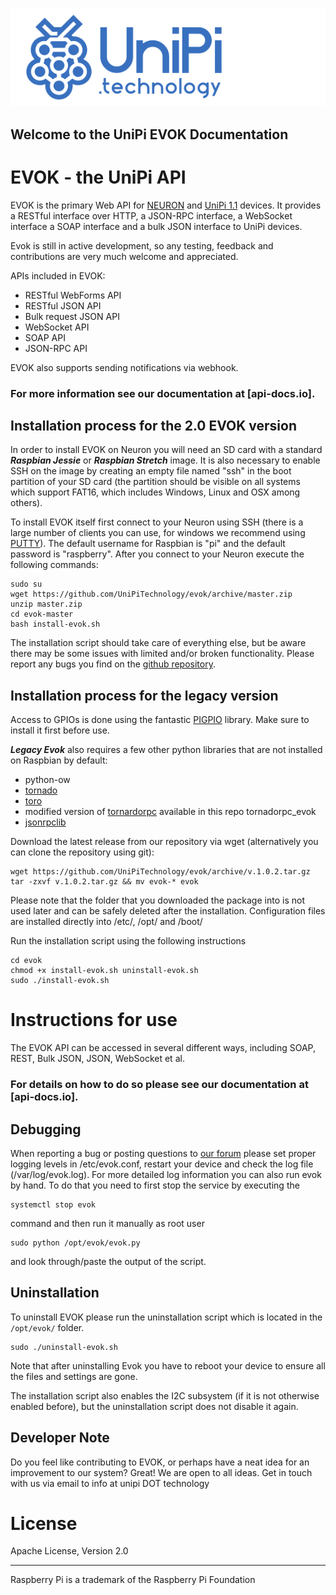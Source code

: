 ![alt text](https://github.com/UniPiTechnology/evok/raw/master/www/evok/js/jquery/images/Uni_pi_logo_new.svg?sanitize=true "UniPi logo")

## Welcome to the UniPi EVOK Documentation

# EVOK - the UniPi API

EVOK is the primary Web API for [NEURON] and [UniPi 1.1] devices. It provides a RESTful interface over HTTP, a JSON-RPC interface, a WebSocket interface a SOAP interface and a bulk JSON interface to UniPi devices.

Evok is still in active development, so any testing, feedback and contributions are very much welcome and appreciated.

APIs included in EVOK:

- RESTful WebForms API
- RESTful JSON API
- Bulk request JSON API
- WebSocket API
- SOAP API
- JSON-RPC API

EVOK also supports sending notifications via webhook.

### For more information see our documentation at [api-docs.io].

## Installation process for the 2.0 EVOK version  

In order to install EVOK on Neuron you will need an SD card with a standard ***Raspbian Jessie*** or ***Raspbian Stretch*** image. It is also necessary to enable SSH on the image by creating an empty file named "ssh" in the boot partition of your SD card (the partition should be visible on all systems which support FAT16, which includes Windows, Linux and OSX among others).

To install EVOK itself first connect to your Neuron using SSH (there is a large number of clients you can use, for windows we recommend using [PUTTY]). The default username for Raspbian is "pi" and the default password is "raspberry". After you connect to your Neuron execute the following commands:

    sudo su
    wget https://github.com/UniPiTechnology/evok/archive/master.zip
    unzip master.zip
    cd evok-master
    bash install-evok.sh

The installation script should take care of everything else, but be aware there may be some issues with limited and/or broken functionality. Please report any bugs you find on the [github repository].

## Installation process for the legacy version

Access to GPIOs is done using the fantastic [PIGPIO] library. Make sure to install it first before use.

_**Legacy Evok**_ also requires a few other python libraries that are not installed on Raspbian by default:
* python-ow
* [tornado]
* [toro]
* modified version of [tornardorpc] available in this repo tornadorpc_evok
* [jsonrpclib]

Download the latest release from our repository via wget (alternatively you can clone the repository using git):

    wget https://github.com/UniPiTechnology/evok/archive/v.1.0.2.tar.gz
    tar -zxvf v.1.0.2.tar.gz && mv evok-* evok  

Please note that the folder that you downloaded the package into is not used later and can be safely deleted after the installation. Configuration files are installed directly into /etc/, /opt/ and /boot/

Run the installation script using the following instructions

    cd evok
    chmod +x install-evok.sh uninstall-evok.sh
    sudo ./install-evok.sh

# Instructions for use

The EVOK API can be accessed in several different ways, including SOAP, REST, Bulk JSON, JSON, WebSocket et al.

### For details on how to do so please see our documentation at [api-docs.io].

## Debugging

When reporting a bug or posting questions to [our forum] please set proper logging levels in /etc/evok.conf, restart your device and check the log file (/var/log/evok.log). For more detailed log information you can also run evok by hand. To do that you need to first stop the service by executing the

    systemctl stop evok

command and then run it manually as root user 
    
    sudo python /opt/evok/evok.py

and look through/paste the output of the script.

## Uninstallation

To uninstall EVOK please run the uninstallation script which is located in the `/opt/evok/` folder.

    sudo ./uninstall-evok.sh

Note that after uninstalling Evok you have to reboot your device to ensure all the files and settings are gone. 

The installation script also enables the I2C subsystem (if it is not otherwise enabled before), but the uninstallation script does not disable it again.

## Developer Note

Do you feel like contributing to EVOK, or perhaps have a neat idea for an improvement to our system? Great! We are open to all ideas. Get in touch with us via email to info at unipi DOT technology

License
============
Apache License, Version 2.0

----
Raspberry Pi is a trademark of the Raspberry Pi Foundation

[PUTTY]:http://www.putty.org/
[github repository]:https://github.com/UniPiTechnology/evok
[OpenSource image]:https://files.unipi.technology/s/public?path=%2FSoftware%2FOpen-Source%20Images
[IndieGogo]:https://www.indiegogo.com/projects/unipi-the-universal-raspberry-pi-add-on-board
[NEURON]:http://www.unipi.technology
[UniPi 1.1]:https://www.unipi.technology/products/unipi-1-1-19?categoryId=1&categorySlug=unipi-1-1
[PIGPIO]:http://abyz.co.uk/rpi/pigpio/
[tornado]:https://pypi.python.org/pypi/tornado/
[toro]:https://pypi.python.org/pypi/toro/
[tornardorpc]:https://github.com/joshmarshall/tornadorpc
[websocket Python library]:https://pypi.python.org/pypi/websocket-client/
[our forum]:http://forum.unipi.technology/
[intructions below]:https://github.com/UniPiTechnology/evok#installing-evok-for-neuron
[jsonrpclib]:https://github.com/joshmarshall/jsonrpclib
